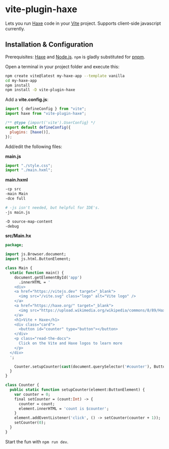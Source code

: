 # vite-plugin-haxe

Lets you run [Haxe](https://haxe.org/) code in your [Vite](https://vitejs.dev/) project. Supports client-side javascript currently.

## Installation & Configuration

Prerequisites: [Haxe](https://haxe.org/) and [Node.js](https://nodejs.org/).
`npm` is gladly substituted for [pnpm](https://pnpm.io/).

Open a terminal in your project folder and execute this:

```bash
npm create vite@latest my-haxe-app --template vanilla
cd my-haxe-app
npm install
npm install -D vite-plugin-haxe
```

Add a **vite.config.js**:

```js
import { defineConfig } from "vite";
import haxe from "vite-plugin-haxe";

/** @type {import('vite').UserConfig} */
export default defineConfig({
  plugins: [haxe()],
});
```

Add/edit the following files:

**main.js**

```js
import "./style.css";
import "./main.hxml";
```

**main.hxml**

```bash
-cp src
-main Main
-dce full

# -js isn't needed, but helpful for IDE's.
-js main.js

-D source-map-content
-debug
```

**src/Main.hx**

```haxe
package;

import js.Browser.document;
import js.html.ButtonElement;

class Main {
  static function main() {
    document.getElementById('app')
      .innerHTML = '
    <div>
    <a href="https://vitejs.dev" target="_blank">
      <img src="/vite.svg" class="logo" alt="Vite logo" />
    </a>
    <a href="https://haxe.org/" target="_blank">
      <img src="https://upload.wikimedia.org/wikipedia/commons/8/89/Haxe_logo.svg" class="logo vanilla" alt="Haxe logo" />
    </a>
    <h1>Vite + Haxe</h1>
    <div class="card">
      <button id="counter" type="button"></button>
    </div>
    <p class="read-the-docs">
      Click on the Vite and Haxe logos to learn more
    </p>
  </div>
  ';

    Counter.setupCounter(cast(document.querySelector('#counter'), ButtonElement));
  }
}

class Counter {
  public static function setupCounter(element:ButtonElement) {
    var counter = 0;
    final setCounter = (count:Int) -> {
      counter = count;
      element.innerHTML = 'count is $counter';
    }
    element.addEventListener('click', () -> setCounter(counter + 1));
    setCounter(0);
  }
}
```

Start the fun with `npm run dev`.
